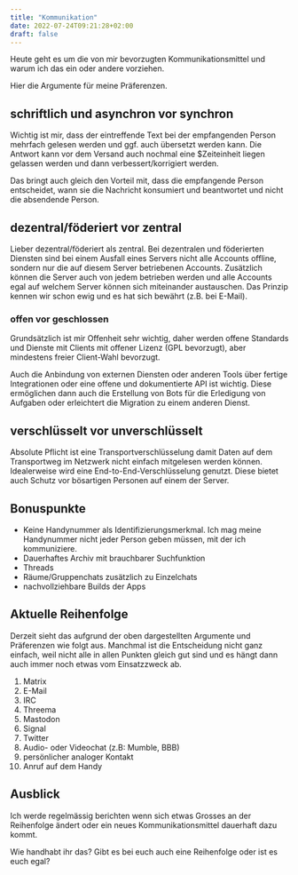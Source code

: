 ```yaml
---
title: "Kommunikation"
date: 2022-07-24T09:21:28+02:00
draft: false
---
```


Heute geht es um die von mir bevorzugten Kommunikationsmittel und warum ich das
ein oder andere vorziehen.

Hier die Argumente für meine Präferenzen.

## schriftlich und asynchron vor synchron

Wichtig ist mir, dass der eintreffende Text bei der empfangenden Person
mehrfach gelesen werden und ggf. auch übersetzt werden kann. Die Antwort kann
vor dem Versand auch nochmal eine $Zeiteinheit liegen gelassen werden und dann
verbessert/korrigiert werden.

Das bringt auch gleich den Vorteil mit, dass die empfangende Person entscheidet,
wann sie die Nachricht konsumiert und beantwortet und nicht die absendende Person.

## dezentral/föderiert vor zentral

Lieber dezentral/föderiert als zentral. Bei dezentralen und föderierten
Diensten sind bei einem Ausfall eines Servers nicht alle Accounts offline,
sondern nur die auf diesem Server betriebenen Accounts. Zusätzlich können die
Server auch von jedem betrieben werden und alle Accounts egal auf welchem
Server können sich miteinander austauschen. Das Prinzip kennen wir schon ewig
und es hat sich bewährt (z.B. bei E-Mail).

### offen vor geschlossen

Grundsätzlich ist mir Offenheit sehr wichtig, daher werden offene Standards und
Dienste mit Clients mit offener Lizenz (GPL bevorzugt), aber mindestens freier
Client-Wahl bevorzugt.

Auch die Anbindung von externen Diensten oder anderen Tools über fertige
Integrationen oder eine offene und dokumentierte API ist wichtig. Diese
ermöglichen dann auch die Erstellung von Bots für die Erledigung von Aufgaben
oder erleichtert die Migration zu einem anderen Dienst.

## verschlüsselt vor unverschlüsselt

Absolute Pflicht ist eine Transportverschlüsselung damit Daten auf dem
Transportweg im Netzwerk nicht einfach mitgelesen werden können. Idealerweise
wird eine End-to-End-Verschlüsselung genutzt. Diese bietet auch Schutz vor
bösartigen Personen auf einem der Server.

## Bonuspunkte
- Keine Handynummer als Identifizierungsmerkmal. Ich mag meine Handynummer
  nicht jeder Person geben müssen, mit der ich kommuniziere.
- Dauerhaftes Archiv mit brauchbarer Suchfunktion
- Threads
- Räume/Gruppenchats zusätzlich zu Einzelchats
- nachvollziehbare Builds der Apps

## Aktuelle Reihenfolge

Derzeit sieht das aufgrund der oben dargestellten Argumente und Präferenzen wie
folgt aus. Manchmal ist die Entscheidung nicht ganz einfach, weil nicht alle in
allen Punkten gleich gut sind und es hängt dann auch immer noch etwas vom
Einsatzzweck ab.

1. Matrix
1. E-Mail
1. IRC
1. Threema
1. Mastodon
1. Signal
1. Twitter
1. Audio- oder Videochat (z.B: Mumble, BBB)
1. persönlicher analoger Kontakt
1. Anruf auf dem Handy

## Ausblick

Ich werde regelmässig berichten wenn sich etwas Grosses an der Reihenfolge
ändert oder ein neues Kommunikationsmittel dauerhaft dazu kommt.

Wie handhabt ihr das? Gibt es bei euch auch eine Reihenfolge oder ist es euch
egal?
